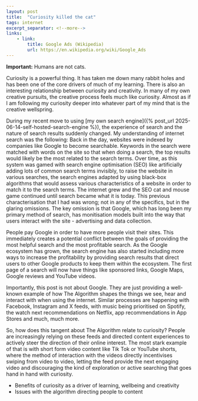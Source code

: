 ```yaml
---
layout: post
title:  "Curiosity killed the cat"
tags: internet
excerpt_separator: <!--more-->
links:
    - link:
        title: Google Ads (Wikipedia)
        url: https://en.wikipedia.org/wiki/Google_Ads
---
```


**Important:** Humans are not cats.
<!--more-->

Curiosity is a powerful thing. It has taken me down many rabbit holes and has been one of the core drivers of much of my learning. There is also an interesting relationship between curiosity and creativity. In many of my own creative pursuits, the creative process feels much like curiosity. Almost as if I am following my curiosity deeper into whatever part of my mind that is the creative wellspring.

During my recent move to using [my own search engine]({% post_url 2025-06-14-self-hosted-search-engine %}), the experience of search and the nature of search results suddenly changed. My understanding of internet search was the following: Back in the day, websites were indexed by companies like Google to become searchable. Keywords in the search were matched with words on the site so that when doing a search, the top results would likely be the most related to the search terms. Over time, as this system was gamed with search engine optimisation (SEO) like artificially adding lots of common search terms invisibly, to raise the website in various searches, the search engines adapted by using black-box algorithms that would assess various characteristics of a website in order to match it to the search terms. The internet grew and the SEO cat and mouse game continued until search became what it is today. This previous characterisation that I had was wrong; not in any of the specifics, but in the glaring omissions. The key omission is that Google, which has long been my primary method of search, has monitisation models built into the way that users interact with the site - advertising and data collection.

People pay Google in order to have more people visit their sites. This immediately creates a potential conflict between the goals of providing the most helpful search and the most profitable search. As the Google ecosystem has grown, the search engine has also started including more ways to increase the profitability by providing search results that direct users to other Google products to keep them within the ecosystem. The first page of a search will now have things like sponsored links, Google Maps, Google reviews and YouTube videos.

Importantly, this post is not about Google. They are just providing a well-known example of how The Algorithm shapes the things we see, hear and interact with when using the internet. Similar processes are happening with Facebook, Instagram and X feeds, with music being prioritised on Spotify, the watch next recommendations on Netflix, app recommendations in App Stores and much, much more.

So, how does this tangent about The Algorithm relate to curiosity? People are increasingly relying on these feeds and directed content experiences to actively steer the direction of their online interest. The most stark example of that is with short form video content like Tik Tok or YouTube shorts, where the method of interaction with the videos directly incentivises swiping from video to video, letting the feed provide the next engaging video and discouraging the kind of exploration or active searching that goes hand in hand with curiosity.


- Benefits of curiosity as a driver of learning, wellbeing and creativity
- Issues with the algorithm directing people to content